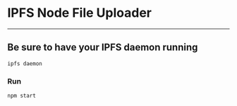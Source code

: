 # IPFS Node File Uploader

---

## Be sure to have your IPFS daemon running

`ipfs daemon`

### Run

`npm start`
